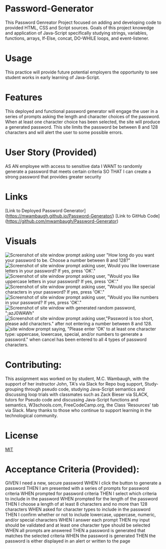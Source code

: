 # Password-Generator
This Password Genreator Project focused on adding and developing code to provided HTML, CSS and Script sources. Goals of this project  knowedge and application of Java-Script specifically studying strings, variables, functions, arrays, If-Else, concat, DO-WHILE loops, and event-listener. 

# Usage
 This practice will provide future potential employers the opportunity to see student works in early learning of Java-Script. 

# Features
This deployed and functional password generator will engage the user in a series of prompts asking the length and character choices of the password. When at least one character choice has been selected, the site will produce a generated password. This site limits the password be between 8 and 128 characters and will alert the user to some possible errors. 

# User Story (Provided)
AS AN employee with access to sensitive data
I WANT to randomly generate a password that meets certain criteria
SO THAT I can create a strong password that provides greater security

# Links
[Link to Deployed Password Generator] (https://mwambaugh.github.io/Password-Generator/) 
[Link to GitHub Code] (https://github.com/mwambaugh/Password-Generator)

# Visuals 
![Screenshot of site window prompt asking user "How long do you want your password to be. Choose a number between 8 and 128?"](./assets/passwordpics/Screenshot%202022-10-17%20124200.png)
![Screenshot of site window prompt asking user, Would you like lowercase letters in your password? If yes, press 'OK'."](./assets/passwordpics/2.png)
![Screenshot of site window prompt asking user, "Would you like uppercase letters in your password? If yes, press 'OK'."](./assets/passwordpics/3.png)
![Screenshot of site window prompt asking user, "Would you like special characters in your password? If yes, press 'OK'."](./assets/passwordpics/4.png)
![Screenshot of site window prompt asking user, "Would you like numbers in your password? If yes, press 'OK'."](./assets/passwordpics/5.png)
![Screenshot of site window with generated random password, ";azJ0WAWh"](./assets/passwordpics/6.png)
![Screenshot of site window prompt asking user,"Password is too short, please add characters." after not entering a number between 8 and 128. ](./assets/passwordpics/7.png)
![site window prompt saying, "Please enter \'OK\' to at least one character type: uppercase, lowercase, special, and/or numbers to generate a password." when cancel has been entered to all 4 types of password characters.](./assets/passwordpics/8.png)

# Contributing:
This assignment was worked on by student, M.C. Wambaugh, with the support of her instructor John, TA's via Slack for Repo bug support, Study-grouping through pseudo code, studying Java-Script semantics and discussing loop trials with classmates such as Zack Bieser via SLACK, tutors for Pseudo code and discussing Java-Script functions and semantics, W3schools.com, FreeCodeCamp.org, the Class 'Resources' tab via Slack. Many thanks to those who continue to support learning in the technological community.

# License 
[MIT](https://choosealicense.com/licenses/mit/) 

# Acceptance Criteria (Provided): 
GIVEN I need a new, secure password
WHEN I click the button to generate a password
THEN I am presented with a series of prompts for password criteria
WHEN prompted for password criteria
THEN I select which criteria to include in the password
WHEN prompted for the length of the password
THEN I choose a length of at least 8 characters and no more than 128 characters
WHEN asked for character types to include in the password
THEN I confirm whether or not to include lowercase, uppercase, numeric, and/or special characters
WHEN I answer each prompt
THEN my input should be validated and at least one character type should be selected
WHEN all prompts are answered
THEN a password is generated that matches the selected criteria
WHEN the password is generated
THEN the password is either displayed in an alert or written to the page